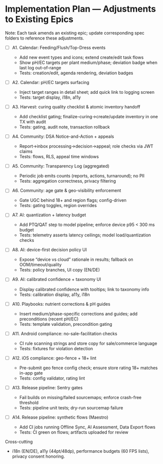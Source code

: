 # Implementation Plan — Adjustments to Existing Epics

Note: Each task amends an existing epic; update corresponding spec folders to reference these adjustments.

- [ ] A1. Calendar: Feeding/Flush/Top-Dress events

  - Add new event types and icons; extend create/edit task flows
  - Show pH/EC targets per plant medium/phase; deviation badge when last log out-of-range
  - Tests: creation/edit, agenda rendering, deviation badges

- [ ] A2. Calendar: pH/EC targets surfacing

  - Inject target ranges in detail sheet; add quick link to logging screen
  - Tests: target display, i18n, a11y

- [ ] A3. Harvest: curing quality checklist & atomic inventory handoff

  - Add checklist gating; finalize-curing→create/update inventory in one TX with audit
  - Tests: gating, audit note, transaction rollback

- [ ] A4. Community: DSA Notice-and-Action + appeals

  - Report→inbox processing→decision→appeal; role checks via JWT claims
  - Tests: flows, RLS, appeal time windows

- [ ] A5. Community: Transparency Log (aggregated)

  - Periodic job emits counts (reports, actions, turnaround); no PII
  - Tests: aggregation correctness, privacy filtering

- [ ] A6. Community: age gate & geo-visibility enforcement

  - Gate UGC behind 18+ and region flags; config-driven
  - Tests: gating toggles, region overrides

- [ ] A7. AI: quantization + latency budget

  - Add PTQ/QAT step to model pipeline; enforce device p95 < 300 ms budget
  - Tests: telemetry asserts latency ceilings; model load/quantization checks

- [ ] A8. AI: device-first decision policy UI

  - Expose “device vs cloud” rationale in results; fallback on OOM/timeout/quality
  - Tests: policy branches, UI copy (EN/DE)

- [ ] A9. AI: calibrated confidence + taxonomy UI

  - Display calibrated confidence with tooltips; link to taxonomy info
  - Tests: calibration display, a11y, i18n

- [ ] A10. Playbooks: nutrient corrections & pH guides

  - Insert medium/phase-specific corrections and guides; add preconditions (recent pH/EC)
  - Tests: template validation, precondition gating

- [ ] A11. Android compliance: no-sale-facilitation checks

  - CI rule scanning strings and store copy for sale/commerce language
  - Tests: fixtures for violation detection

- [ ] A12. iOS compliance: geo-fence + 18+ lint

  - Pre-submit geo fence config check; ensure store rating 18+ matches in-app gate
  - Tests: config validator, rating lint

- [ ] A13. Release pipeline: Sentry gates

  - Fail builds on missing/failed sourcemaps; enforce crash-free threshold
  - Tests: pipeline unit tests; dry-run sourcemap failure

- [ ] A14. Release pipeline: synthetic flows (Maestro)
  - Add CI jobs running Offline Sync, AI Assessment, Data Export flows
  - Tests: CI green on flows; artifacts uploaded for review

Cross-cutting

- i18n (EN/DE), a11y (44pt/48dp), performance budgets (60 FPS lists), privacy consent honoring.
